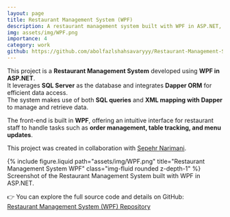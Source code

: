 ```yaml
---
layout: page
title: Restaurant Management System (WPF)
description: A restaurant management system built with WPF in ASP.NET, SQL Server, and Dapper ORM
img: assets/img/WPF.png
importance: 4
category: work
github: https://github.com/abolfazlshahsavaryyy/Restaurant-Management-System-WPF-
---
```


This project is a **Restaurant Management System** developed using **WPF in ASP.NET**.  
It leverages **SQL Server** as the database and integrates **Dapper ORM** for efficient data access.  
The system makes use of both **SQL queries** and **XML mapping with Dapper** to manage and retrieve data.  

The front-end is built in **WPF**, offering an intuitive interface for restaurant staff to handle tasks such as **order management, table tracking, and menu updates**.  

This project was created in collaboration with [Sepehr Narimani](https://github.com/sepehrnarimani).  

<div class="row justify-content-sm-center">
    <div class="col-sm-10 mt-3 mt-md-0">
        {% include figure.liquid path="assets/img/WPF.png" title="Restaurant Management System WPF" class="img-fluid rounded z-depth-1" %}
    </div>
</div>
<div class="caption">
    Screenshot of the Restaurant Management System built with WPF in ASP.NET.
</div>

👉 You can explore the full source code and details on GitHub:  
[Restaurant Management System (WPF) Repository](https://github.com/abolfazlshahsavaryyy/Restaurant-Management-System-WPF-)
